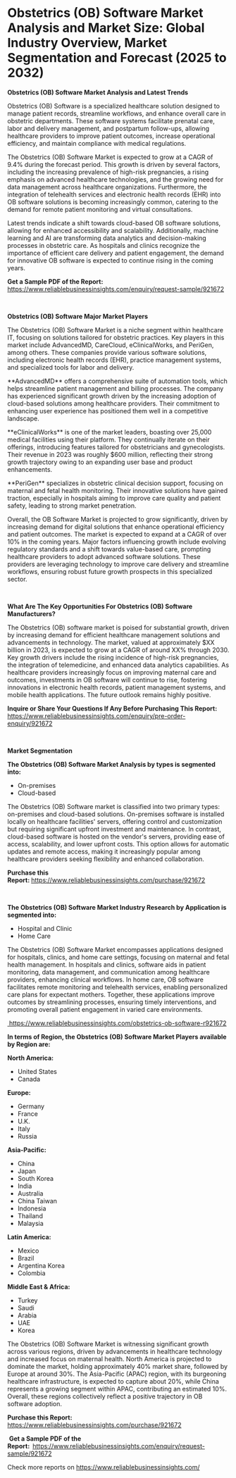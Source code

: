 <p><h1>Obstetrics (OB) Software Market Analysis and Market Size: Global Industry Overview, Market Segmentation and Forecast (2025 to 2032)</h1></p><p><strong>Obstetrics (OB) Software Market Analysis and Latest Trends</strong></p>
<p><p>Obstetrics (OB) Software is a specialized healthcare solution designed to manage patient records, streamline workflows, and enhance overall care in obstetric departments. These software systems facilitate prenatal care, labor and delivery management, and postpartum follow-ups, allowing healthcare providers to improve patient outcomes, increase operational efficiency, and maintain compliance with medical regulations.</p><p>The Obstetrics (OB) Software Market is expected to grow at a CAGR of 9.4% during the forecast period. This growth is driven by several factors, including the increasing prevalence of high-risk pregnancies, a rising emphasis on advanced healthcare technologies, and the growing need for data management across healthcare organizations. Furthermore, the integration of telehealth services and electronic health records (EHR) into OB software solutions is becoming increasingly common, catering to the demand for remote patient monitoring and virtual consultations.</p><p>Latest trends indicate a shift towards cloud-based OB software solutions, allowing for enhanced accessibility and scalability. Additionally, machine learning and AI are transforming data analytics and decision-making processes in obstetric care. As hospitals and clinics recognize the importance of efficient care delivery and patient engagement, the demand for innovative OB software is expected to continue rising in the coming years.</p></p>
<p><strong>Get a Sample PDF of the Report:&nbsp;</strong> <a href="https://www.reliablebusinessinsights.com/enquiry/request-sample/921672?utm_campaign=2296&utm_medium=2&utm_source=Github&utm_content=ia&utm_term=11032025&utm_id=obstetrics-ob-software">https://www.reliablebusinessinsights.com/enquiry/request-sample/921672</a></p>
<p>&nbsp;</p>
<p><strong>Obstetrics (OB) Software Major Market Players</strong></p>
<p><p>The Obstetrics (OB) Software Market is a niche segment within healthcare IT, focusing on solutions tailored for obstetric practices. Key players in this market include AdvancedMD, CareCloud, eClinicalWorks, and PeriGen, among others. These companies provide various software solutions, including electronic health records (EHR), practice management systems, and specialized tools for labor and delivery.</p><p>**AdvancedMD** offers a comprehensive suite of automation tools, which helps streamline patient management and billing processes. The company has experienced significant growth driven by the increasing adoption of cloud-based solutions among healthcare providers. Their commitment to enhancing user experience has positioned them well in a competitive landscape.</p><p>**eClinicalWorks** is one of the market leaders, boasting over 25,000 medical facilities using their platform. They continually iterate on their offerings, introducing features tailored for obstetricians and gynecologists. Their revenue in 2023 was roughly $600 million, reflecting their strong growth trajectory owing to an expanding user base and product enhancements.</p><p>**PeriGen** specializes in obstetric clinical decision support, focusing on maternal and fetal health monitoring. Their innovative solutions have gained traction, especially in hospitals aiming to improve care quality and patient safety, leading to strong market penetration.</p><p>Overall, the OB Software Market is projected to grow significantly, driven by increasing demand for digital solutions that enhance operational efficiency and patient outcomes. The market is expected to expand at a CAGR of over 10% in the coming years. Major factors influencing growth include evolving regulatory standards and a shift towards value-based care, prompting healthcare providers to adopt advanced software solutions. These providers are leveraging technology to improve care delivery and streamline workflows, ensuring robust future growth prospects in this specialized sector.</p></p>
<p>&nbsp;</p>
<p><strong>What Are The Key Opportunities For Obstetrics (OB) Software Manufacturers?</strong></p>
<p><p>The Obstetrics (OB) software market is poised for substantial growth, driven by increasing demand for efficient healthcare management solutions and advancements in technology. The market, valued at approximately $XX billion in 2023, is expected to grow at a CAGR of around XX% through 2030. Key growth drivers include the rising incidence of high-risk pregnancies, the integration of telemedicine, and enhanced data analytics capabilities. As healthcare providers increasingly focus on improving maternal care and outcomes, investments in OB software will continue to rise, fostering innovations in electronic health records, patient management systems, and mobile health applications. The future outlook remains highly positive.</p></p>
<p><strong>Inquire or Share Your Questions If Any Before Purchasing This Report:</strong> <a href="https://www.reliablebusinessinsights.com/enquiry/pre-order-enquiry/921672?utm_campaign=2296&utm_medium=2&utm_source=Github&utm_content=ia&utm_term=11032025&utm_id=obstetrics-ob-software">https://www.reliablebusinessinsights.com/enquiry/pre-order-enquiry/921672</a></p>
<p>&nbsp;</p>
<p><strong>Market Segmentation</strong></p>
<p><strong>The Obstetrics (OB) Software Market Analysis by types is segmented into:</strong></p>
<p><ul><li>On-premises</li><li>Cloud-based</li></ul></p>
<p><p>The Obstetrics (OB) Software market is classified into two primary types: on-premises and cloud-based solutions. On-premises software is installed locally on healthcare facilities' servers, offering control and customization but requiring significant upfront investment and maintenance. In contrast, cloud-based software is hosted on the vendor's servers, providing ease of access, scalability, and lower upfront costs. This option allows for automatic updates and remote access, making it increasingly popular among healthcare providers seeking flexibility and enhanced collaboration.</p></p>
<p><strong>Purchase this Report:&nbsp;</strong><a href="https://www.reliablebusinessinsights.com/purchase/921672?utm_campaign=2296&utm_medium=2&utm_source=Github&utm_content=ia&utm_term=11032025&utm_id=obstetrics-ob-software">https://www.reliablebusinessinsights.com/purchase/921672</a></p>
<p>&nbsp;</p>
<p><strong>The Obstetrics (OB) Software Market Industry Research by Application is segmented into:</strong></p>
<p><ul><li>Hospital and Clinic</li><li>Home Care</li></ul></p>
<p><p>The Obstetrics (OB) Software Market encompasses applications designed for hospitals, clinics, and home care settings, focusing on maternal and fetal health management. In hospitals and clinics, software aids in patient monitoring, data management, and communication among healthcare providers, enhancing clinical workflows. In home care, OB software facilitates remote monitoring and telehealth services, enabling personalized care plans for expectant mothers. Together, these applications improve outcomes by streamlining processes, ensuring timely interventions, and promoting overall patient engagement in varied care environments.</p></p>
<p><a href="https://www.reliablebusinessinsights.com/obstetrics-ob-software-r921672?utm_campaign=2296&utm_medium=2&utm_source=Github&utm_content=ia&utm_term=11032025&utm_id=obstetrics-ob-software">&nbsp;https://www.reliablebusinessinsights.com/obstetrics-ob-software-r921672</a></p>
<p><strong>In terms of Region, the Obstetrics (OB) Software Market Players available by Region are:</strong></p>
<p>
    <p> <strong> North America: </strong>
        <ul>
            <li>United States</li>
            <li>Canada</li>
        </ul>
        </p> 
    <p> <strong> Europe: </strong>
        <ul>
            <li>Germany</li>
            <li>France</li>
            <li>U.K.</li>
            <li>Italy</li>
            <li>Russia</li>
        </ul>
        </p> 
    <p> <strong> Asia-Pacific: </strong>
        <ul>
            <li>China</li>
            <li>Japan</li>
            <li>South Korea</li>
            <li>India</li>
            <li>Australia</li>
            <li>China Taiwan</li>
            <li>Indonesia</li>
            <li>Thailand</li>
            <li>Malaysia</li>
        </ul>
        </p> 
    <p> <strong> Latin America: </strong>
        <ul>
            <li>Mexico</li>
            <li>Brazil</li>
            <li>Argentina Korea</li>
            <li>Colombia</li>
        </ul>
        </p> 
    <p> <strong> Middle East & Africa: </strong>
        <ul>
            <li>Turkey</li>
            <li>Saudi</li>
            <li>Arabia</li>
            <li>UAE</li>
            <li>Korea</li>
        </ul>
    </p>
    </p>
<p><p>The Obstetrics (OB) Software Market is witnessing significant growth across various regions, driven by advancements in healthcare technology and increased focus on maternal health. North America is projected to dominate the market, holding approximately 40% market share, followed by Europe at around 30%. The Asia-Pacific (APAC) region, with its burgeoning healthcare infrastructure, is expected to capture about 20%, while China represents a growing segment within APAC, contributing an estimated 10%. Overall, these regions collectively reflect a positive trajectory in OB software adoption.</p></p>
<p><strong>Purchase this Report: </strong><a href="https://www.reliablebusinessinsights.com/purchase/921672?utm_campaign=2296&utm_medium=2&utm_source=Github&utm_content=ia&utm_term=11032025&utm_id=obstetrics-ob-software">https://www.reliablebusinessinsights.com/purchase/921672</a></p>
<p>&nbsp;<strong>Get a Sample PDF of the Report:&nbsp;&nbsp;</strong><a href="https://www.reliablebusinessinsights.com/enquiry/request-sample/921672?utm_campaign=2296&utm_medium=2&utm_source=Github&utm_content=ia&utm_term=11032025&utm_id=obstetrics-ob-software">https://www.reliablebusinessinsights.com/enquiry/request-sample/921672</a></p>
<p><strong></strong></p>
<p>Check more reports on <a href="https://www.reliablebusinessinsights.com/?utm_campaign=2296&utm_medium=2&utm_source=Github&utm_content=ia&utm_term=11032025&utm_id=obstetrics-ob-software">https://www.reliablebusinessinsights.com/</a></p>